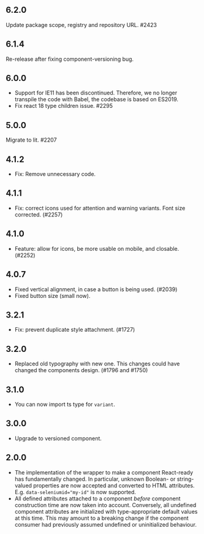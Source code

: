 ## 6.2.0

Update package scope, registry and repository URL. #2423

## 6.1.4

Re-release after fixing component-versioning bug.

## 6.0.0

- Support for IE11 has been discontinued. Therefore, we no longer transpile the code with Babel, the codebase is based on ES2019.
- Fix react 18 type children issue. #2295

## 5.0.0

Migrate to lit. #2207

## 4.1.2

- Fix: Remove unnecessary code.

## 4.1.1

- Fix: correct icons used for attention and warning variants. Font size corrected. (#2257)

## 4.1.0

- Feature: allow for icons, be more usable on mobile, and closable. (#2252)

## 4.0.7

- Fixed vertical alignment, in case a button is being used. (#2039)
- Fixed button size (small now).

## 3.2.1

- Fix: prevent duplicate style attachment. (#1727)

## 3.2.0

- Replaced old typography with new one. This changes could have changed the components design. (#1796 and #1750)

## 3.1.0

- You can now import ts type for `variant`.

## 3.0.0

- Upgrade to versioned component.

## 2.0.0

- The implementation of the wrapper to make a component React-ready has
  fundamentally changed. In particular, unknown Boolean- or
  string-valued properties are now accepted and converted to HTML
  attributes. E.g. `data-seleniumid="my-id"` is now supported.
- All defined attributes attached to a component _before_ component
  construction time are now taken into account. Conversely, all undefined
  component attributes are initialized with type-appropriate default
  values at this time. This may amount to a breaking change if the
  component consumer had previously assumed undefined or uninitialized
  behaviour.
